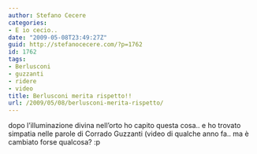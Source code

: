 ```yaml
---
author: Stefano Cecere
categories:
- E io cecio..
date: "2009-05-08T23:49:27Z"
guid: http://stefanocecere.com/?p=1762
id: 1762
tags:
- Berlusconi
- guzzanti
- ridere
- video
title: Berlusconi merita rispetto!!
url: /2009/05/08/berlusconi-merita-rispetto/
---
```


dopo l&#8217;illuminazione divina nell&#8217;orto ho capito questa cosa.. e ho trovato simpatia nelle parole di Corrado Guzzanti (video di qualche anno fa.. ma è cambiato forse qualcosa? :p